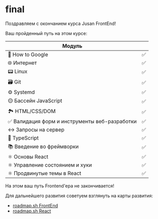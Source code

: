 # final

Поздравляем с окончанием курса Jusan FrontEnd!

Ваш пройденный путь на этом курсе:

| Модуль                                         |     |
| ---------------------------------------------- | --- |
| 🔎 How to Google                               | ✅  |
| 🌐 Интернет                                    | ✅  |
| 📟 Linux                                       | ✅  |
| 🗃 Git                                          | ✅  |
| ⚙️ Systemd                                     | ✅  |
| 🟡 Бассейн JavaScript                          | ✅  |
| 🏞 HTML/CSS/DOM                                 | ✅  |
| ✅ Валидация форм и инструменты веб-разработки | ✅  |
| ↔ Запросы на сервер                            | ✅  |
| 🔵 TypeScript                                  | ✅  |
| 📚 Введение во фреймворки                      | ✅  |
| ⚛ Основы React                                 | ✅  |
| ⚛ Управление состоянием и хуки                 | ✅  |
| ⚛ Продвинутые темы в React                     | ✅  |

На этом ваш путь Frontend'ера не закончивается!

Для дальнейшего развития советуем взглянуть на карты развития:

- [roadmap.sh FrontEnd](https://roadmap.sh/frontend)
- [roadmap.sh React](https://roadmap.sh/react)
